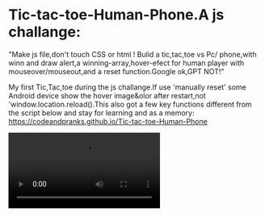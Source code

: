 # Tic-tac-toe-Human-Phone.A js challange:
 "Make js file,don't touch CSS or html ! Bulid a tic,tac,toe vs Pc/
phone,with winn and draw alert,a winning-array,hover-efect for human player with mouseover/mouseout,and a reset function.Google ok,GPT NOT!"

My first Tic,Tac,toe during the js challange.If use 'manually reset' some Android device show the hover image&olor after restart,not 'window.location.reload().This also got a few key functions different from the script below and stay for learning and as a memory:
https://codeandpranks.github.io/Tic-tac-toe-Human-Phone
 
![Video:My final resoult](https://github.com/CodeAndPranks/TicTacToe-Human-VS-PC/raw/main/ttt.mp4)

